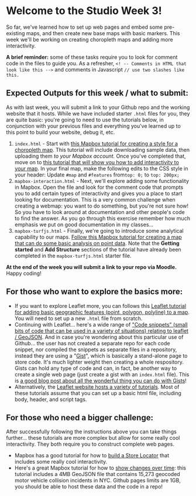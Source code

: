 # Welcome to the Studio Week 3!
So far, we've learned how to set up web pages and embed some pre-existing maps, and then create new base maps with basic markers. This week we'll be working on creating choropleth maps and adding more interactivity.  

**A brief reminder:** some of these tasks require you to look for comment code in the files to guide you. As a refresher, `<! -- Comments in HTML that look like this -->` and comments in Javascript `// use two slashes like this.`

## Expected Outputs for this week / what to submit:
As with last week, you will submit a link to your Github repo and the working website that it hosts. While we have included starter `.html` files for you, they are quite basic: you're going to need to use the tutorials below, in conjunction with your previous files and everything you've learned up to this point to build your website, debug it, etc.

1. `index.html` - Start with [this Mapbox tutorial for creating a style for a choropleth map](https://docs.mapbox.com/help/tutorials/choropleth-studio-gl-pt-1/). This tutorial will include downloading sample data, then uploading them *to your Mapbox account.* Once you've completed that, move on to [this tutorial that will show you how to add interactivity to your map](https://docs.mapbox.com/help/tutorials/choropleth-studio-gl-pt-2/). In your final map, make the following edits to the CSS style in your header: Update `#map` and `#features` from`top: 0;` to `top: 200px;`
2. `mapbox-interaction.html` - Next, we'll explore adding some functionality in Mapbox. Open the file and look for the comment code that prompts you to add certain types of interactivity and gives you a place to start looking for documentation. This is a very common challenge when creating a webmap: you want to do something, but you're not sure how! So you have to look around at documentation and other people's code to find the answer. As you go through this exercise remember how much emphasis we put on good documentation in my classes...  
3. `mapbox-turfjs.html` - Finally, we're going to introduce some analytical capability to our maps. [Follow this Mapbox tutorial for creating a map that can do some basic analysis on point data](https://docs.mapbox.com/help/tutorials/analysis-with-turf/). Note that the **Getting started** and **Add Structure** sections of the tutorial have already been completed in the `mapbox-turfjs.html` starter file.

<!--- This exercise was commented out because the tutorial is missing some lines of code. For example, in the attribution, they leave '...' as the parameter. They don't specifically mention that this should be replaced and throws an error if it isn't. 2. `starter-file-2-name-here` - After completing the first exercise in Mapbox, we're going to build a similar map in Leaflet. This is good for getting familiar with different Javascript libraries and getting used to syntax differences between Leaflet and Mapbox (you can also list both Leaflet and Mapbox on your resume!). [Use this Leaflet tutorial to create the interactive choropleth map](https://leafletjs.com/examples/choropleth/). --->

**At the end of the week you will submit a link to your repo via Moodle.** Happy coding!

## For those who want to explore the basics more:
- If you want to explore Leaflet more, you can follows this [Leaflet tutorial for adding basic geographic features (point, polygon, polyline) to a map](https://github.com/jakobzhao/geog371/tree/master/lectures/lec07). You will need to set up a new `.html` file from scratch.  
- Continuing with Leaflet... here's a wide range of ["Code snippets" (small bits of code that can be used in a variety of situations) relating to leaflet / GeoJSON](https://gist.github.com/geog4046instructor). And in case you're wondering about this particular use of Github... the user has not created a separate repo for each code snippet, nor compiled the snippets as separate files in a repository, instead they are using a "[Gist](https://docs.github.com/en/free-pro-team@latest/github/writing-on-github/creating-gists)", which is basically a stand-alone page to store code. It's much lighter weight then creating a whole respository. Gists can hold any type of code and can, in fact, be another way to create a single web page (just create a gist with an `index.html` file). This is [a good blog post about all the wonderful thing you can do with Gists](https://www.labnol.org/internet/github-gist-tutorial/28499/)!
- Alternatively, the [Leaflet website hosts a variety of tutorials](https://leafletjs.com/examples.html). Most of these tutorials assume that you can set up a basic html file, including body, header, and script tags.

## For those who need a bigger challenge:
After successfully following the instructions above you can take things further... these tutorials are more complex but allow for some really cool interactivity. They both require you to construct complete web pages.
- Mapbox has a good tutorial for how to [build a Store Locator](https://docs.mapbox.com/help/tutorials/building-a-store-locator/) that includes some really cool interactivity.
- Here's a great Mapbox tutorial for how to [show changes over time](https://docs.mapbox.com/help/tutorials/show-changes-over-time/): this tutorial includes a 4MB GeoJSON file that contains 15,273 geocoded motor vehicle collision incidents in NYC. Github pages limits are 1GB, you should be able to host these data and the code in a repo!
